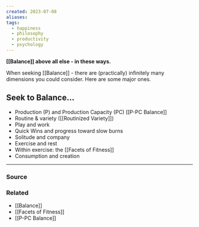 ```yaml
---
created: 2023-07-08
aliases: 
tags:
  - happiness
  - philosophy
  - productivity
  - psychology
---
```

**[[Balance]] above all else - in these ways.**

When seeking [[Balance]] - there are (practically) infinitely many dimensions you could consider. Here are some major ones.

## Seek to Balance...

- Production (P) and Production Capacity (PC) [[P-PC Balance]]
- Routine & variety ([[Routinized Variety]])
- Play and work
- Quick Wins and progress toward slow burns
- Solitude and company
- Exercise and rest
- Within exercise: the [[Facets of Fitness]]
- Consumption and creation

---

### Source

### Related
- [[Balance]] 
- [[Facets of Fitness]] 
- [[P-PC Balance]]